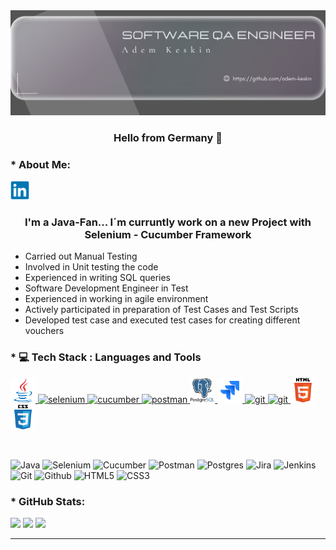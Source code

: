 <img src="https://github.com/adem-keskin/adem-keskin/blob/main/Grey%20Brown%20Minimalist%20Enterpreneur%20Email%20Header%20(3).jpg?raw=true">
<h3 align="center">Hello from Germany 👋 </h3>

###   * About Me:    
  <a href="https://www.linkedin.com/feed/?trk=sem-ga_campid.17342682713_asid.137892267275_crid.600353195418_kw.linked%20in_d.c_tid.kwd-1131147195_n.g_mt.e_geo.9044175" target="_blank" rel="noreferrer"> <img src="https://raw.githubusercontent.com/devicons/devicon/master/icons/linkedin/linkedin-original.svg" alt="linkedin" width="30" height="30"/> </a> 

<h3 align="center">I'm a Java-Fan...  I´m curruntly work on a new Project with Selenium - Cucumber Framework  </h3>
<p align="justify">
  
<ul>
    
  <li>Carried out Manual Testing

  <li>Involved in Unit testing the code

  <li>Experienced in writing SQL queries
    
  <li>Software Development Engineer in Test

  <li>Experienced in working in agile environment

  <li>Actively participated in preparation of Test Cases and Test Scripts

  <li>Developed test case and executed test cases for creating different vouchers
 
</ul>

</p>




<p align="left"></p>


<p align="left"></p>


###   * 💻   Tech Stack :  Languages and Tools  




<p align="left">
  

<a href="https://www.java.com" target="_blank" rel="noreferrer"> <img src="https://raw.githubusercontent.com/devicons/devicon/master/icons/java/java-original.svg" alt="java" width="40" height="40"/> </a> <a href="https://www.selenium.dev" target="_blank" rel="noreferrer"> <img src="https://raw.githubusercontent.com/detain/svg-logos/780f25886640cef088af994181646db2f6b1a3f8/svg/selenium-logo.svg" alt="selenium" width="40" height="40"/> </a> <a href="https://www.cucumber.io" target="_blank" rel="noreferrer"> <img src="https://www.vectorlogo.zone/logos/cucumberio/cucumberio-icon.svg" alt="cucumber" width="40" height="40"/> </a> <a href="https://postman.com" target="_blank" rel="noreferrer"> <img src="https://www.vectorlogo.zone/logos/getpostman/getpostman-icon.svg" alt="postman" width="40" height="40"/> </a> 
<a href="https://www.postgresql.org" target="_blank" rel="noreferrer"> <img src="https://raw.githubusercontent.com/devicons/devicon/master/icons/postgresql/postgresql-original-wordmark.svg" alt="postgresql" width="40" height="40"/> </a> 
<a href="https://wac-cdn.atlassian.com/dam/jcr:50ec4e7f-6d95-4993-8dc2-3c521e66dfe8/jira-app-icon-1.svg?cdnVersion=836" target="_blank" rel="noreferrer"> <img src="https://raw.githubusercontent.com/devicons/devicon/master/icons/jira/jira-original.svg" alt="jira" width="40" height="40"/> </a> 
<a href="https://git-scm.com/" target="_blank" rel="noreferrer"> <img src="https://www.vectorlogo.zone/logos/git-scm/git-scm-icon.svg" alt="git" width="40" height="40"/> </a> 
<a href="https://github.com/" target="_blank" rel="noreferrer"> <img src="https://www.vectorlogo.zone/logos/github/github-icon.svg" alt="git" width="40" height="40"/> </a> 
<a href="https://www.w3.org/html/" target="_blank" rel="noreferrer"> <img src="https://raw.githubusercontent.com/devicons/devicon/master/icons/html5/html5-original-wordmark.svg" alt="html5" width="40" height="40"/> </a> 
<a href="https://www.w3schools.com/css/" target="_blank" rel="noreferrer"> <img src="https://raw.githubusercontent.com/devicons/devicon/master/icons/css3/css3-original-wordmark.svg" alt="css3" width="40" height="40"/> </a> 
  
  </p>

<br> 






![Java](https://img.shields.io/badge/java-%23ED8B00.svg?style=for-the-badge&logo=java&logoColor=white)
![Selenium](https://img.shields.io/badge/selenium-%23ED8B00.svg?style=for-the-badge&logo=selenium&logoColor=white)
![Cucumber](https://img.shields.io/badge/cucumber-%23ED8B00.svg?style=for-the-badge&logo=cucumber&logoColor=white)
![Postman](https://img.shields.io/badge/Postman-FF6C37?style=for-the-badge&logo=postman&logoColor=white) 
![Postgres](https://img.shields.io/badge/postgres-%23316192.svg?style=for-the-badge&logo=postgresql&logoColor=white)
![Jira](https://img.shields.io/badge/jira-%230A0FFF.svg?style=for-the-badge&logo=jira&logoColor=white)
![Jenkins](https://img.shields.io/badge/jira-%230A0FFF.svg?style=for-the-badge&logo=jira&logoColor=white)
![Git](https://img.shields.io/badge/git-%23ED8B00.svg?style=for-the-badge&logo=git&logoColor=white)
![Github](https://img.shields.io/badge/github-%23ED8B00.svg?style=for-the-badge&logo=github&logoColor=white)
![HTML5](https://img.shields.io/badge/html5-%23E34F26.svg?style=for-the-badge&logo=html5&logoColor=white) 
![CSS3](https://img.shields.io/badge/css3-%231572B6.svg?style=for-the-badge&logo=css3&logoColor=white)   




###  * GitHub Stats:

![](https://github-readme-stats.vercel.app/apiusername=ademkeskin&theme=blue-green&hide_border=false&include_all_commits=true&count_private=true)
![](https://github-readme-streak-stats.herokuapp.com/?user=adem-keskin&theme=blue-green&hide_border=false)
![](https://github-readme-stats.vercel.app/api/top-langs/?username=adem-keskin&theme=blue-green&hide_border=false&include_all_commits=true&count_private=true&layout=compact)

---



